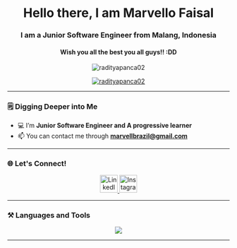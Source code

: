 <h1 align="center">Hello there, I am Marvello Faisal</h1>
<h3 align="center">I am a Junior Software Engineer from Malang, Indonesia</h3>
<h4 align="center">Wish you all the best you all guys!! :DD</h4>

<p align="center">
  <img src="https://komarev.com/ghpvc/?username=radityapanca02&label=Profile%20views&color=7F00FF&style=for-the-badge" alt="radityapanca02" />
</p>

<p align="center">
  <a href="https://github.com/ryo-ma/github-profile-trophy">
    <img src="https://github-profile-trophy.vercel.app/?username=radityapanca02&theme=radical&no-frame=true&no-bg=true&margin-w=4" alt="radityapanca02" />
  </a>
</p>

---

### 🗒️ Digging Deeper into Me
- 💻 I’m **Junior Software Engineer and A progressive learner**
- 📫 You can contact me through **marvellbrazil@gmail.com**

---

### 🌐 Let's Connect!
<p align="center">
  <a href="https://linkedin.com/in/](https://www.linkedin.com/in/marvello-faisal-912132318/" target="_blank">
    <img src="https://skillicons.dev/icons?i=linkedin" height="40" alt="LinkedIn"/>
  </a>
  <a href="https://instagram.com/akufaisal._" target="_blank">
    <img src="https://skillicons.dev/icons?i=instagram" height="40" alt="Instagram"/>
  </a>
</p>

---

### ⚒️ Languages and Tools
<p align="center">
  <img src="https://skillicons.dev/icons?i=android,bash,bootstrap,css,cloudflare,cursor,dev,discord,dotnet,figma,googlecloud,git,gitlab,github,gmail,godot,html,intellij,instagram,java,javascript,kalilinux,laravel,linkedin,linux,markdown,mysql,neovim,nodejs,notion,npm,php,phpstorm,terminal,python,sqlite,svg,sass,stackoverflow,symfony,tailwind,twitter,vim,vscode,vercel,visualbasic,vite,windows,wordpress" />
</p>

---
